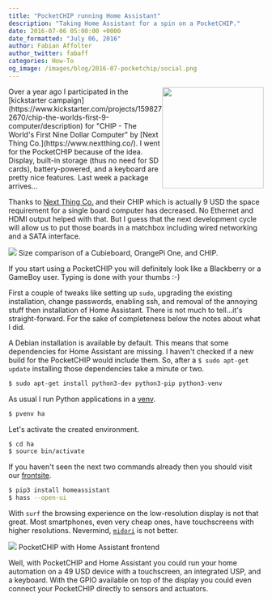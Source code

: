 ```yaml
---
title: "PocketCHIP running Home Assistant"
description: "Taking Home Assistant for a spin on a PocketCHIP."
date: 2016-07-06 05:00:00 +0000
date_formatted: "July 06, 2016"
author: Fabian Affolter
author_twitter: fabaff
categories: How-To
og_image: /images/blog/2016-07-pocketchip/social.png
---
```


<img src='/images/blog/2016-07-pocketchip/pocketchip-logo.png' style='clear: right; border:none; box-shadow: none; float: right; margin-bottom: 12px;' width='200' />
Over a year ago I participated in the [kickstarter campaign](https://www.kickstarter.com/projects/1598272670/chip-the-worlds-first-9-computer/description) for "CHIP - The World's First Nine Dollar Computer" by [Next Thing Co.](https://www.nextthing.co/). I went for the PocketCHIP because of the idea. Display, built-in storage (thus no need for SD cards), battery-powered, and a keyboard are pretty nice features. Last week a package arrives...

<!--more-->

Thanks to [Next Thing Co.](https://www.nextthing.co/) and their CHIP which is actually 9 USD the space requirement for a single board computer has decreased. No Ethernet and HDMI output helped with that. But I guess that the next development cycle will allow us to put those boards in a matchbox including wired networking and a SATA interface.

<p class='img'>
  <img src='/images/blog/2016-07-pocketchip/size.png' />
  Size comparison of a Cubieboard, OrangePi One, and CHIP.
</p>

If you start using a PocketCHIP you will definitely look like a Blackberry or a GameBoy user. Typing is done with your thumbs :-)

First a couple of tweaks like setting up `sudo`, upgrading the existing installation, change passwords, enabling ssh, and removal of the annoying stuff then installation of Home Assistant. There is not much to tell...it's straight-forward. For the sake of completeness below the notes about what I did.

A Debian installation is available by default. This means that some dependencies for Home Assistant are missing. I haven't checked if a new build for the PocketCHIP would include them. So, after a `$ sudo apt-get update` installing those dependencies take a minute or two.

```bash
$ sudo apt-get install python3-dev python3-pip python3-venv
```

As usual I run Python applications in a [venv](https://docs.python.org/3/library/venv.html).

```bash
$ pvenv ha
```

Let's activate the created environment.

```bash
$ cd ha
$ source bin/activate
```

If you haven't seen the next two commands already then you should visit our [frontsite](/).

```bash
$ pip3 install homeassistant
$ hass --open-ui
```

With `surf` the browsing experience on the low-resolution display is not that great. Most smartphones, even very cheap ones, have touchscreens with higher resolutions. Nevermind, [`midori`](https://twitter.com/fabaff/status/748852317047418880) is not better.

<p class='img'>
  <img src='/images/blog/2016-07-pocketchip/pocketchip.png' />
  PocketCHIP with Home Assistant frontend
</p>

Well, with PocketCHIP and Home Assistant you could run your home automation on a 49 USD device with a touchscreen, an integrated USP, and a keyboard. With the GPIO available on top of the display you could even connect your PocketCHIP directly to sensors and actuators.

